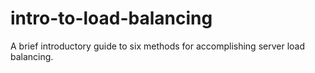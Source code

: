 # intro-to-load-balancing
A brief introductory guide to six methods for accomplishing server load balancing. 
